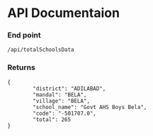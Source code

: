 #  API Documentaion

### End point 
```/api/totalSchoolsData```
### Returns 
```
{
        "district": "ADILABAD",
        "mandal": "BELA",
        "village": "BELA",
        "school_name": "Govt AHS Boys Bela",
        "code": "-501707.0",
        "total": 265
}
```